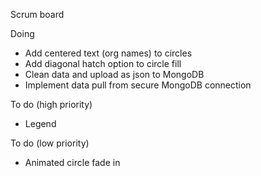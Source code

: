 Scrum board

Doing
- Add centered text (org names) to circles
- Add diagonal hatch option to circle fill
- Clean data and upload as json to MongoDB
- Implement data pull from secure MongoDB connection


To do (high priority)
- Legend


To do (low priority)
- Animated circle fade in